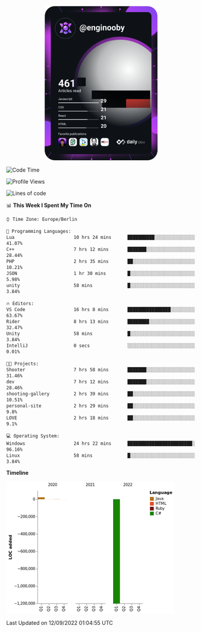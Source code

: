 <p align="center">
<a href="https://app.daily.dev/enginooby"><img src="devcard.svg" width="300" alt="enginooby's Dev Card"/></a>
</p>

<!--START_SECTION:waka-->
![Code Time](http://img.shields.io/badge/Code%20Time-55%20hrs%204%20mins-blue)

![Profile Views](http://img.shields.io/badge/Profile%20Views-8-blue)

![Lines of code](https://img.shields.io/badge/From%20Hello%20World%20I%27ve%20Written--1%20Million%20lines%20of%20code-blue)

📊 **This Week I Spent My Time On** 

```text
⌚︎ Time Zone: Europe/Berlin

💬 Programming Languages: 
Lua                      10 hrs 24 mins      ██████████░░░░░░░░░░░░░░░   41.07% 
C++                      7 hrs 12 mins       ███████░░░░░░░░░░░░░░░░░░   28.44% 
PHP                      2 hrs 35 mins       ██░░░░░░░░░░░░░░░░░░░░░░░   10.21% 
JSON                     1 hr 30 mins        █░░░░░░░░░░░░░░░░░░░░░░░░   5.98% 
unity                    58 mins             █░░░░░░░░░░░░░░░░░░░░░░░░   3.84%

🔥 Editors: 
VS Code                  16 hrs 8 mins       ████████████████░░░░░░░░░   63.67% 
Rider                    8 hrs 13 mins       ████████░░░░░░░░░░░░░░░░░   32.47% 
Unity                    58 mins             █░░░░░░░░░░░░░░░░░░░░░░░░   3.84% 
IntelliJ                 0 secs              ░░░░░░░░░░░░░░░░░░░░░░░░░   0.01%

🐱‍💻 Projects: 
Shooter                  7 hrs 58 mins       ███████░░░░░░░░░░░░░░░░░░   31.46% 
dev                      7 hrs 12 mins       ███████░░░░░░░░░░░░░░░░░░   28.46% 
shooting-gallery         2 hrs 39 mins       ██░░░░░░░░░░░░░░░░░░░░░░░   10.51% 
personal-site            2 hrs 29 mins       ██░░░░░░░░░░░░░░░░░░░░░░░   9.8% 
LOVE                     2 hrs 18 mins       ██░░░░░░░░░░░░░░░░░░░░░░░   9.1%

💻 Operating System: 
Windows                  24 hrs 22 mins      ████████████████████████░   96.16% 
Linux                    58 mins             █░░░░░░░░░░░░░░░░░░░░░░░░   3.84%

```

**Timeline**

![Chart not found](https://raw.githubusercontent.com/enginooby/enginooby/main/charts/bar_graph.png) 


 Last Updated on 12/09/2022 01:04:55 UTC
<!--END_SECTION:waka-->
